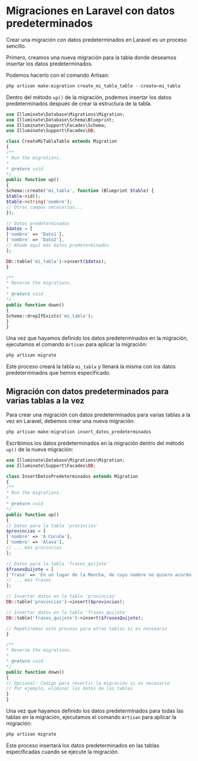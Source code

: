 # Migraciones en Laravel con datos predeterminados

Crear una migración con datos predeterminados en Laravel es un proceso sencillo.

Primero, creamos una nueva migración para la tabla donde deseamos insertar los datos predeterminados.

Podemos hacerlo con el comando Artisan:

``` php
php artisan make:migration create_mi_tabla_table --create=mi_tabla
```

Dentro del método `up()` de la migración, podemos insertar los datos predeterminados después de crear la estructura de la tabla.

``` php
use Illuminate\Database\Migrations\Migration;
use Illuminate\Database\Schema\Blueprint;
use Illuminate\Support\Facades\Schema;
use Illuminate\Support\Facades\DB;

class CreateMiTablaTable extends Migration
{
/**
* Run the migrations.
*
* @return void
*/
public function up()
{
Schema::create('mi_tabla', function (Blueprint $table) {
$table->id();
$table->string('nombre');
// Otros campos necesarios...
});

// Datos predeterminados
$datos = [
['nombre' => 'Dato1'],
['nombre' => 'Dato2'],
// Añade aquí más datos predeterminados
];

DB::table('mi_tabla')->insert($datos);
}

/**
* Reverse the migrations.
*
* @return void
*/
public function down()
{
Schema::dropIfExists('mi_tabla');
}
}
```

Una vez que hayamos definido los datos predeterminados en la migración, ejecutamos el comando `Artisan` para aplicar la migración:

``` php
php artisan migrate
```

Este proceso creará la tabla `mi_tabla` y llenará la misma con los datos predeterminados que hemos especificado.


## Migración con datos predeterminados para varias tablas a la vez

Para crear una migración con datos predeterminados para varias tablas a la vez en Laravel, debemos crear una nueva migración:

``` php
php artisan make:migration insert_datos_predeterminados
```

Escribimos los datos predeterminados en la migración dentro del método `up()` de la nueva migración:

``` php
use Illuminate\Database\Migrations\Migration;
use Illuminate\Support\Facades\DB;

class InsertDatosPredeterminados extends Migration
{
/**
* Run the migrations.
*
* @return void
*/
public function up()
{
// Datos para la tabla 'provincias'
$provincias = [
['nombre' => 'A Coruña'],
['nombre' => 'Álava'],
// ... más provincias
];

// Datos para la tabla 'frases_quijote'
$frasesQuijote = [
['frase' => 'En un lugar de la Mancha, de cuyo nombre no quiero acordarme...'],
// ... más frases
];

// Insertar datos en la tabla 'provincias'
DB::table('provincias')->insert($provincias);

// Insertar datos en la tabla 'frases_quijote'
DB::table('frases_quijote')->insert($frasesQuijote);

// Repetiremos este proceso para otras tablas si es necesario
}

/**
* Reverse the migrations.
*
* @return void
*/
public function down()
{
// Opcional: Código para revertir la migración si es necesario
// Por ejemplo, eliminar los datos de las tablas
}
}
```

Una vez que hayamos definido los datos predeterminados para todas las tablas en la migración, ejecutamos el comando `Artisan` para aplicar la migración:

``` php
php artisan migrate
```

Este proceso insertará los datos predeterminados en las tablas especificadas cuando se ejecute la migración.
